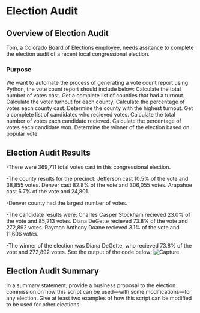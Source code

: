# Election Audit

## Overview of Election Audit
Tom, a Colorado Board of Elections employee, needs assitance to complete the election audit of a recent local congressional election.

### Purpose
We want to automate the process of generating a vote count report using Python, the vote count report should include below: 
Calculate the total number of votes cast.
Get a complete list of counties that had a turnout.
Calculate the voter turnout for each county.
Calculate the percentage of votes each county cast.
Determine the county with the highest turnout.
Get a complete list of candidates who recieved votes.
Calculate the total number of votes each candidate recieved.
Calculate the percentage of votes each candidate won.
Determine the winner of the election based on popular vote.

## Election Audit Results

-There were 369,711 total votes cast in this congressional election.

-The county results for the precinct:
Jefferson cast 10.5% of the vote and 38,855 votes.
Denver cast 82.8% of the vote and 306,055 votes.
Arapahoe cast 6.7% of the vote and 24,801.

-Denver county had the largest number of votes.

-The candidate results were:
Charles Casper Stockham recieved 23.0% of the vote and 85,213 votes.
Diana DeGette recieved 73.8% of the vote and 272,892 votes.
Raymon Anthony Doane recieved 3.1% of the vote and 11,606 votes.

-The winner of the election was Diana DeGette, who recieved 73.8% of the vote and 272,892 votes.
See the output of the code below:
![Capture](https://user-images.githubusercontent.com/38533045/126882435-f5551184-98b0-4e91-9c48-c995ec6a16d6.JPG)

## Election Audit Summary
In a summary statement, provide a business proposal to the election commission on how this script can be used—with some modifications—for any election. Give at least two examples of how this script can be modified to be used for other elections.
